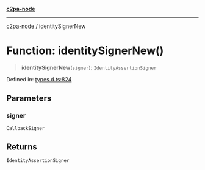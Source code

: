 [**c2pa-node**](../README.md)

***

[c2pa-node](../README.md) / identitySignerNew

# Function: identitySignerNew()

> **identitySignerNew**(`signer`): `IdentityAssertionSigner`

Defined in: [types.d.ts:824](https://github.com/contentauth/c2pa-node-v2/blob/89b34f9846b48a2d62e217587555c0cf0305136a/js-src/types.d.ts#L824)

## Parameters

### signer

`CallbackSigner`

## Returns

`IdentityAssertionSigner`
